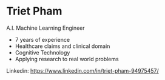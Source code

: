 # Triet Pham
A.I. Machine Learning Engineer
- 7 years of experience
- Healthcare claims and clinical domain
- Cognitive Technology
- Applying research to real world problems

Linkedin: https://www.linkedin.com/in/triet-pham-94975457/

